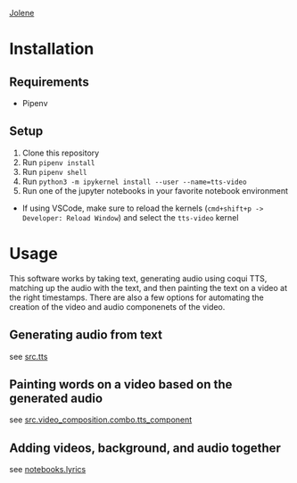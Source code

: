 [Jolene](notebooks/output/jolene.mp4)
# Installation
## Requirements
- Pipenv

## Setup
1. Clone this repository
2. Run `pipenv install`
3. Run `pipenv shell`
4. Run `python3 -m ipykernel install --user --name=tts-video`
5. Run one of the jupyter notebooks in your favorite notebook environment
- If using VSCode, make sure to reload the kernels (`cmd+shift+p -> Developer: Reload Window`) and select the `tts-video` kernel


# Usage
This software works by taking text, generating audio using coqui TTS, matching up the audio with the text, and then painting the text on a video at the right timestamps. There are also a few options for automating the creation of the video and audio componenets of the video.
## Generating audio from text
see [src.tts](src/tts.py)
## Painting words on a video based on the generated audio
see [src.video_composition.combo.tts_component](src/video_composition/combo/tts_component.py)
## Adding videos, background, and audio together
see [notebooks.lyrics](notebooks/lyrics.ipynb)

